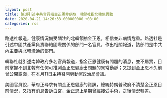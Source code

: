 ```yaml
---
layout: post
title: 路透引述中共官員指金正恩非病危　韓聯社指北韓無異動
date: 2020-04-21 14:26:33.000000000 +08:00
categories: rss
---
```


路透社報道，健康情況備受關注的北韓領袖金正恩，相信並非病情危重。路透社是引述中國共產黨負責聯絡國際關係的部門一名官員，作出相關報道，該部門是中共內主要與北韓溝通的部門。

韓聯社就引述南韓政府多名官員報道，指金正恩健康有問題的消息，並不屬實，目前掌握不到北韓有任何可推測金正恩健康出問題的異常動靜；又提到金正恩不久前曾公開露面，在本月11日主持召開勞動黨政治局會議。

美國官員說，華府正尋求有關金正恩健康的資訊，總統特朗普政府不清楚金正恩目前情況，又指有消息告訴白宮，金正恩上星期曾經接受手術，之後情況轉差。
